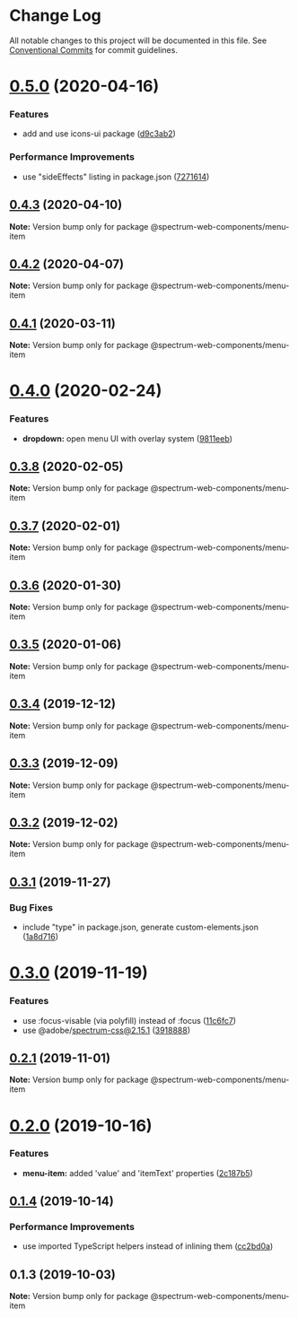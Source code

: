 # Change Log

All notable changes to this project will be documented in this file.
See [Conventional Commits](https://conventionalcommits.org) for commit guidelines.

# [0.5.0](https://github.com/adobe/spectrum-web-components/compare/@spectrum-web-components/menu-item@0.4.3...@spectrum-web-components/menu-item@0.5.0) (2020-04-16)

### Features

-   add and use icons-ui package ([d9c3ab2](https://github.com/adobe/spectrum-web-components/commit/d9c3ab212b4f756334e857fc513ccbf0a4dff9cc))

### Performance Improvements

-   use "sideEffects" listing in package.json ([7271614](https://github.com/adobe/spectrum-web-components/commit/7271614c0ca3ccf3566583bb59467eb15a6199cd))

## [0.4.3](https://github.com/adobe/spectrum-web-components/compare/@spectrum-web-components/menu-item@0.4.2...@spectrum-web-components/menu-item@0.4.3) (2020-04-10)

**Note:** Version bump only for package @spectrum-web-components/menu-item

## [0.4.2](https://github.com/adobe/spectrum-web-components/compare/@spectrum-web-components/menu-item@0.4.1...@spectrum-web-components/menu-item@0.4.2) (2020-04-07)

**Note:** Version bump only for package @spectrum-web-components/menu-item

## [0.4.1](https://github.com/adobe/spectrum-web-components/compare/@spectrum-web-components/menu-item@0.4.0...@spectrum-web-components/menu-item@0.4.1) (2020-03-11)

**Note:** Version bump only for package @spectrum-web-components/menu-item

# [0.4.0](https://github.com/adobe/spectrum-web-components/compare/@spectrum-web-components/menu-item@0.3.8...@spectrum-web-components/menu-item@0.4.0) (2020-02-24)

### Features

-   **dropdown:** open menu UI with overlay system ([9811eeb](https://github.com/adobe/spectrum-web-components/commit/9811eeb))

## [0.3.8](https://github.com/adobe/spectrum-web-components/compare/@spectrum-web-components/menu-item@0.3.7...@spectrum-web-components/menu-item@0.3.8) (2020-02-05)

**Note:** Version bump only for package @spectrum-web-components/menu-item

## [0.3.7](https://github.com/adobe/spectrum-web-components/compare/@spectrum-web-components/menu-item@0.3.6...@spectrum-web-components/menu-item@0.3.7) (2020-02-01)

**Note:** Version bump only for package @spectrum-web-components/menu-item

## [0.3.6](https://github.com/adobe/spectrum-web-components/compare/@spectrum-web-components/menu-item@0.3.5...@spectrum-web-components/menu-item@0.3.6) (2020-01-30)

**Note:** Version bump only for package @spectrum-web-components/menu-item

## [0.3.5](https://github.com/adobe/spectrum-web-components/compare/@spectrum-web-components/menu-item@0.3.4...@spectrum-web-components/menu-item@0.3.5) (2020-01-06)

**Note:** Version bump only for package @spectrum-web-components/menu-item

## [0.3.4](https://github.com/adobe/spectrum-web-components/compare/@spectrum-web-components/menu-item@0.3.3...@spectrum-web-components/menu-item@0.3.4) (2019-12-12)

**Note:** Version bump only for package @spectrum-web-components/menu-item

## [0.3.3](https://github.com/adobe/spectrum-web-components/compare/@spectrum-web-components/menu-item@0.3.2...@spectrum-web-components/menu-item@0.3.3) (2019-12-09)

**Note:** Version bump only for package @spectrum-web-components/menu-item

## [0.3.2](https://github.com/adobe/spectrum-web-components/compare/@spectrum-web-components/menu-item@0.3.1...@spectrum-web-components/menu-item@0.3.2) (2019-12-02)

**Note:** Version bump only for package @spectrum-web-components/menu-item

## [0.3.1](https://github.com/adobe/spectrum-web-components/compare/@spectrum-web-components/menu-item@0.3.0...@spectrum-web-components/menu-item@0.3.1) (2019-11-27)

### Bug Fixes

-   include "type" in package.json, generate custom-elements.json ([1a8d716](https://github.com/adobe/spectrum-web-components/commit/1a8d716))

# [0.3.0](https://github.com/adobe/spectrum-web-components/compare/@spectrum-web-components/menu-item@0.2.1...@spectrum-web-components/menu-item@0.3.0) (2019-11-19)

### Features

-   use :focus-visable (via polyfill) instead of :focus ([11c6fc7](https://github.com/adobe/spectrum-web-components/commit/11c6fc7))
-   use @adobe/spectrum-css@2.15.1 ([3918888](https://github.com/adobe/spectrum-web-components/commit/3918888))

## [0.2.1](https://github.com/adobe/spectrum-web-components/compare/@spectrum-web-components/menu-item@0.2.0...@spectrum-web-components/menu-item@0.2.1) (2019-11-01)

**Note:** Version bump only for package @spectrum-web-components/menu-item

# [0.2.0](https://github.com/adobe/spectrum-web-components/compare/@spectrum-web-components/menu-item@0.1.4...@spectrum-web-components/menu-item@0.2.0) (2019-10-16)

### Features

-   **menu-item:** added 'value' and 'itemText' properties ([2c187b5](https://github.com/adobe/spectrum-web-components/commit/2c187b5))

## [0.1.4](https://github.com/adobe/spectrum-web-components/compare/@spectrum-web-components/menu-item@0.1.3...@spectrum-web-components/menu-item@0.1.4) (2019-10-14)

### Performance Improvements

-   use imported TypeScript helpers instead of inlining them ([cc2bd0a](https://github.com/adobe/spectrum-web-components/commit/cc2bd0a))

## 0.1.3 (2019-10-03)

**Note:** Version bump only for package @spectrum-web-components/menu-item
